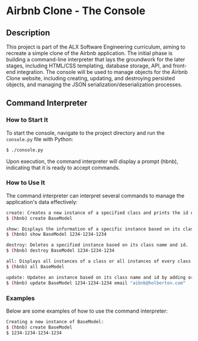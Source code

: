 # Airbnb Clone - The Console

## Description

This project is part of the ALX Software Engineering curriculum, aiming to recreate a simple clone of the Airbnb application. The initial phase is building a command-line interpreter that lays the groundwork for the later stages, including HTML/CSS templating, database storage, API, and front-end integration. The console will be used to manage objects for the Airbnb Clone website, including creating, updating, and destroying persisted objects, and managing the JSON serialization/deserialization processes.

## Command Interpreter

### How to Start It

To start the console, navigate to the project directory and run the `console.py` file with Python:

```bash
$ ./console.py
```

Upon execution, the command interpreter will display a prompt (hbnb), indicating that it is ready to accept commands.

### How to Use It

The command interpreter can interpret several commands to manage the application's data effectively:

```bash
create: Creates a new instance of a specified class and prints the id of the new instance.
$ (hbnb) create BaseModel

show: Displays the information of a specific instance based on its class name and id.
$ (hbnb) show BaseModel 1234-1234-1234

destroy: Deletes a specified instance based on its class name and id.
$ (hbnb) destroy BaseModel 1234-1234-1234

all: Displays all instances of a class or all instances of every class if no class name is specified.
$ (hbnb) all BaseModel

update: Updates an instance based on its class name and id by adding or updating attributes.
$ (hbnb) update BaseModel 1234-1234-1234 email "aibnb@holberton.com"
```

### Examples

Below are some examples of how to use the command interpreter:

```bash
Creating a new instance of BaseModel:
$ (hbnb) create BaseModel
$ 1234-1234-1234-1234
```